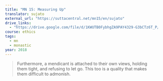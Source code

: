 ```yaml
---
title: "MN 15: Measuring Up"
translator: sujato
external_url: "https://suttacentral.net/mn15/en/sujato"
drive_links:
  - "https://drive.google.com/file/d/1KWUTB0FybhgZA9PAY4329-G3bCTz6T_P/view?usp=drivesdk"
course: ethics
tags:
  - mn
  - monastic
year: 2018
---
```


> Furthermore, a mendicant is attached to their own views, holding them tight, and refusing to let go. This too is a quality that makes them difficult to admonish.
